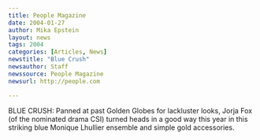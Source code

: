 ```yaml
---
title: People Magazine
date: 2004-01-27
author: Mika Epstein
layout: news
tags: 2004
categories: [Articles, News]
newstitle: "Blue Crush"
newsauthor: Staff  
newssource: People Magazine  
newsurl: http://people.com  

---
```


BLUE CRUSH: Panned at past Golden Globes for lackluster looks, Jorja Fox (of the nominated drama CSI) turned heads in a good way this year in this striking blue Monique Lhullier ensemble and simple gold accessories.  
